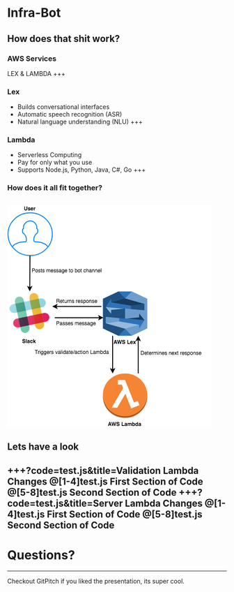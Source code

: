 # Infra-Bot
How does that shit work?
---
### AWS Services
LEX & LAMBDA
+++
### Lex
- Builds conversational interfaces
- Automatic speech recognition (ASR)
- Natural language understanding (NLU)
+++
### Lambda
- Serverless Computing
- Pay for only what you use
- Supports Node.js, Python, Java, C#, Go
+++
### How does it all fit together?
![INFRA-BOT Structure](Infra-Bot.png)
---
## Lets have a look
+++?code=test.js&title=Validation Lambda Changes
@[1-4]test.js First Section of Code
@[5-8]test.js Second Section of Code
+++?code=test.js&title=Server Lambda Changes
@[1-4]test.js First Section of Code
@[5-8]test.js Second Section of Code
---
# Questions?
---
Checkout GitPitch if you liked the presentation, its super cool.